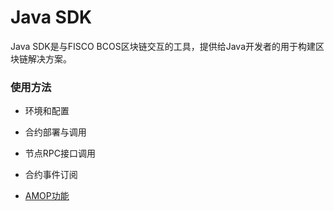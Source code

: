 # Java SDK 

Java SDK是与FISCO BCOS区块链交互的工具，提供给Java开发者的用于构建区块链解决方案。



### 使用方法

* 环境和配置

* 合约部署与调用

* 节点RPC接口调用

* 合约事件订阅

* [AMOP功能](./amop.md)

  

